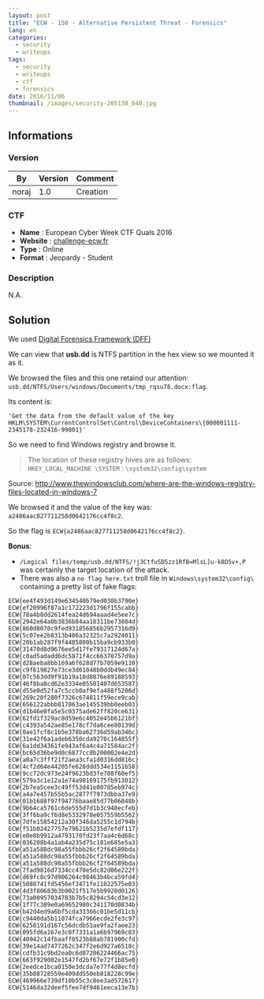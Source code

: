 ```yaml
---
layout: post
title: "ECW - 150 - Alternative Persistent Threat - Forensics"
lang: en
categories:
  - security
  - writeups
tags:
  - security
  - writeups
  - ctf
  - forensics
date: 2016/11/06
thumbnail: /images/security-265130_640.jpg
---
```

## Informations

### Version

| By    | Version | Comment
| ---   | ---     | ---
| noraj | 1.0     | Creation

### CTF

- **Name** : European Cyber Week CTF Quals 2016
- **Website** : [challenge-ecw.fr](https://challenge-ecw.fr/)
- **Type** : Online
- **Format** : Jeopardy - Student

### Description

N.A.

## Solution

We used [Digital Forensics Framework (DFF)](http://www.arxsys.fr/discover/)

We can view that **usb.dd** is NTFS partition in the hex view so we mounted it as it.

We browsed the files and this one retaind our attention: `usb.dd/NTFS/Users/windows/Documents/tmp_rqsu78.docx:flag`.

Its content is:

```
'Get the data from the default value of the key HKLM\SYSTEM\CurrentControlSet\Control\DeviceContainers\{000001111-2345178-232416-99801}'
```

So we need to find Windows registry and browse it.

> The location of these registry hives are as follows:
> `HKEY_LOCAL_MACHINE \SYSTEM` : `\system32\config\system`

Source: http://www.thewindowsclub.com/where-are-the-windows-registry-files-located-in-windows-7

We browsed it and the value of the key was: `a2486aac827711258d0642176cc4f8c2`.

So the flag is `ECW{a2486aac827711258d0642176cc4f8c2}`.

**Bonus**:
* `/Logical files/temp/usb.dd/NTFS/!j3CtfuSD5zz1RfB=MlsL]u-k8O5v+,P` was certainly the target location of the attack.
* There was also a `no flag here.txt` troll file in `Windows\system32\config\` containing a pretty list of fake flags:

```
ECW{ee4f493d149e634540b79ed030b3790e}
ECW{ef20996f87a1c172223d1796f155cabb}
ECW{78a4b8dd2614fea24d694aaad4e5ee7c}
ECW{2942e64a0b3836b84aa18311be73804d}
ECW{860d8070c9fed931856856b2957316d9}
ECW{5c07ee2b8313b406a32325c7a2924011}
ECW{20b1ab287f9f4485800b15ba9cb933b0}
ECW{31470d8d9676ee5d17fe79317124d67a}
ECW{c0ad5adadd6dc5871f4cc66370757d9a}
ECW{d28aeba8bb169a6f628d77b7059e9110}
ECW{c9f619827e73ce3d61048b0ddb49ec84}
ECW{07c563dd9f91b19a18d8876e89188593}
ECW{46f8ba8cd62e3334e05501407d653587}
ECW{d55e0d52fa7c5ccb0af9efa488f5206d}
ECW{269c20f280f7326c674811f59ece9cab}
ECW{656122abbb817863ae145539bb0eeb03}
ECW{d1b46e0fa5e5c0375ade62ff820ce631}
ECW{62fd1f329ac8d59e6c4052e45b6121bf}
ECW{c4393a542ae85e178cf7da6cee80139d}
ECW{0ae1fcf8c1b5e378ba62736d59ab346c}
ECW{31e42f6a1adeb6350cda9270c164855f}
ECW{6a1dd34361fe943af6a4c4a71584ac2f}
ECW{bc65d36be9d0c6877cc0b200002e4e2d}
ECW{a0a7c3fff21f2aea3cfa1d0316dd816c}
ECW{4cf2d64e44205fe628ddd534e1151b58}
ECW{9cc72dc973e24f9623bd3fe708f60ef5}
ECW{579a3c1e12a1e74a98169175fb913012}
ECW{2b7ea5cee3c49ff53d41e00785eb974c}
ECW{a4a7e457b55b5ac2877f7973dbba37e9}
ECW{01b1688f97f94776baae85d77b06048b}
ECW{9b64ca5761c6de555d7d1b3c948ecfeb}
ECW{3ff6ba9cf6d8e5332978e057559b5562}
ECW{7dfe15854212a30f346da5255c1d794b}
ECW{f51b02427757e79621b5235d7efdf117}
ECW{e0e8b9912a4793170fd23f7aa4c6d68c}
ECW{036208b4a1ab4a235d75c181e685e5a3}
ECW{a51a588dc98a55fbbb26cf2f64589bda}
ECW{a51a588dc98a55fbbb26cf2f64589bda}
ECW{a51a588dc98a55fbbb26cf2f64589bda}
ECW{7fad9816d7334cc470e5dc82d06e222f}
ECW{d69fc8c97d906264c98463b4bca59fd4}
ECW{5088741fd5456ef3471fe11022575e03}
ECW{4d3f80683b3b9021f517e5b9920d0126}
ECW{73a00957034783b7b5c8294c54cd3e12}
ECW{1f77c389e0a69652980c341170d0834b}
ECW{b42d4ed9a6bf5cda33366c01be5d11cb}
ECW{c9440da5b11074fca7966ecde2fe3c97}
ECW{6258191d167c56dcdb51ae9fa2faee23}
ECW{095fd6a167e3c0f7331a1a6b97969c83}
ECW{40942c14fbaaff0523b88ab781900cfd}
ECW{39e14ad7477262c347f2e6d927a6518c}
ECW{cdfb31c9bd2ea0c6d87206224466ac75}
ECW{663f929002e1547fd2bf67e72f1b85e0}
ECW{2eedce1bca0150e3dcda7e77f4d8ecfd}
ECW{35b88728559e409dd550eb818228c99e}
ECW{469966e739df10b55c3c8ee3ad572617}
ECW{5146da32deef5fee7df9461eeca13e7b}
```
